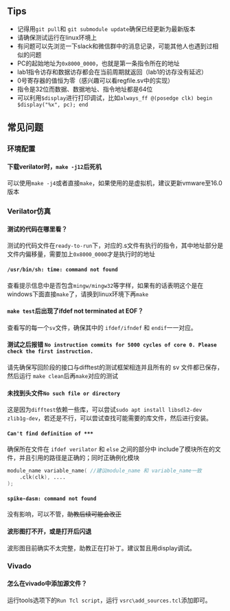 ## Tips

- 记得用`git pull`和 `git submodule update`确保已经更新为最新版本
- 请确保测试运行在linux环境上
- 有问题可以先浏览一下slack和微信群中的消息记录，可能其他人也遇到过相似的问题
- PC的起始地址为`0x8000_0000`，也就是第一条指令所在的地址
- lab1指令访存和数据访存都会在当前周期就返回（lab1的访存没有延迟）
- 0号寄存器的值恒为零（感兴趣可以看regfile.sv中的实现）
- 指令是32位而数据、数据地址、指令地址都是64位
- 可以利用`$display`进行打印调试，比如`always_ff @(posedge clk) begin $display("%x", pc); end`



## 常见问题

### 环境配置

#### 下载verilator时，`make -j12`后死机

可以使用`make -j4`或者直接`make`，如果使用的是虚拟机，建议更新vmware至16.0版本



### Verilator仿真

#### 测试的代码在哪里看？

测试的代码文件在`ready-to-run`下，对应的.s文件有执行的指令，其中地址部分是文件内偏移量，需要加上`0x8000_0000`才是执行时的地址



#### `/usr/bin/sh: time: command not found`

查看提示信息中是否包含`mingw/mingw32`等字样，如果有的话表明这个是在windows下面直接`make`了，请换到linux环境下再`make`



#### `make test`后出现了ifdef not terminated at EOF？

查看写的每一个`sv`文件，确保其中的 `ifdef/ifndef` 和 `endif`一一对应。



#### 测试之后报错 `No instruction commits for 5000 cycles of core 0. Please check the first instruction.`

请先确保写回阶段的接口与difftest的测试框架相连并且所有的 sv 文件都已保存，然后运行 `make clean`后再`make`对应的测试



#### 未找到头文件`No such file or directory`

这是因为`difftest`依赖一些库，可以尝试`sudo apt install libsdl2-dev zlib1g-dev`，若还是不行，可以尝试查找可能需要的库文件，然后进行安装。



#### `Can't find definition of ***`  

确保所在文件在 `ifdef verilator` 和 `else` 之间的部分中 include了模块所在的文件，并且引用的路径是正确的；同时正确例化模块

```verilog
module_name variable_name( //建议module_name 和 variable_name一致
    .clk(clk), ....
);
```



#### `spike-dasm: command not found`

没有影响，可以不管，~~助教后续可能会改正~~



#### 波形图打不开，或是打开后闪退

波形图目前确实不太完整，助教正在打补丁。建议暂且用display调试。



### Vivado

#### 怎么在vivado中添加源文件？

运行tools选项下的`Run Tcl script`，运行 `vsrc\add_sources.tcl`添加即可。

